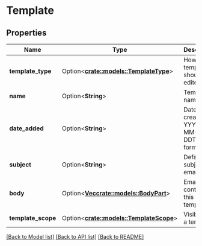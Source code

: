 # Template

## Properties

Name | Type | Description | Notes
------------ | ------------- | ------------- | -------------
**template_type** | Option<[**crate::models::TemplateType**](TemplateType.md)> | How the template should be edited | [optional]
**name** | Option<**String**> | Template name | [optional]
**date_added** | Option<**String**> | Date of creation in YYYY-MM-DDThh:ii:ss format | [optional]
**subject** | Option<**String**> | Default subject of email. | [optional]
**body** | Option<[**Vec<crate::models::BodyPart>**](BodyPart.md)> | Email content of this template | [optional]
**template_scope** | Option<[**crate::models::TemplateScope**](TemplateScope.md)> | Visibility of a template | [optional]

[[Back to Model list]](../README.md#documentation-for-models) [[Back to API list]](../README.md#documentation-for-api-endpoints) [[Back to README]](../README.md)


